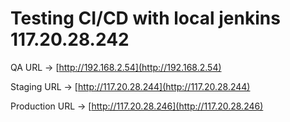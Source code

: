 # Testing CI/CD with local jenkins 117.20.28.242


QA URL -> [http://192.168.2.54](http://192.168.2.54)

Staging URL -> [http://117.20.28.244](http://117.20.28.244) 

Production URL -> [http://117.20.28.246](http://117.20.28.246)
